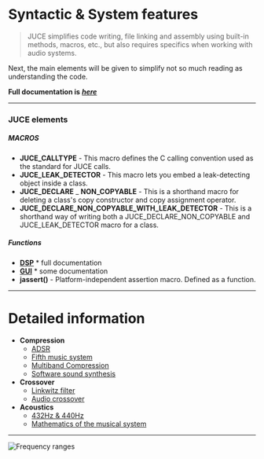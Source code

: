 # Syntactic & System features
> JUCE simplifies code writing, file linking and assembly using built-in methods, macros, etc., but also requires specifics when working with audio systems.

Next, the main elements will be given to simplify not so much reading as understanding the code.

__Full documentation is__ [___here___](https://docs.juce.com/master/group__juce__core-system.html)
***
### JUCE elements
##### MACROS
* __JUCE_CALLTYPE__ - This macro defines the C calling convention used as the standard for JUCE calls.
* __JUCE_LEAK_DETECTOR__ - This macro lets you embed a leak-detecting object inside a class.
* __JUCE_DECLARE__ _ __NON_COPYABLE__ - This is a shorthand macro for deleting a class's copy constructor and copy assignment operator.
* __JUCE_DECLARE_NON_COPYABLE_WITH_LEAK_DETECTOR__ - This is a shorthand way of writing both a JUCE_DECLARE_NON_COPYABLE and JUCE_LEAK_DETECTOR macro for a class.
##### Functions
* [__DSP__](https://docs.juce.com/master/tutorial_dsp_introduction.html) * full documentation
* [__GUI__](https://docs.juce.com/master/classDocumentWindow.html) * some documentation
* __jassert()__ - Platform-independent assertion macro. Defined as a function.

***
# Detailed information
* __Compression__
  * [ADSR](https://habr.com/ru/post/311750/)
  * [Fifth music system](https://habr.com/ru/post/653621/) 
  * [Multiband Compression](https://emastered.com/blog/what-is-multiband-compression)
  * [Software sound synthesis](https://habr.com/ru/post/348036/)
* __Crossover__
  * [Linkwitz filter](https://ru.wikipedia.org/wiki/Фильтр_Линквица_—_Райли)
  * [Audio crossover](https://translated.turbopages.org/proxy_u/en-ru.ru.1441ea3d-6414ceca-59779407-74722d776562/https/en.wikipedia.org/wiki/Audio_crossover_capacitor)
* __Acoustics__
  * [432Hz & 440Hz](https://samesound.ru/write/116025-432hz-vs-440hz)
  * [Mathematics of the musical system](https://rainy-sunny.livejournal.com/403437.html)
***
![Frequency ranges](http://musmaker.ru/images/content/education/FrequencyRange.jpg)

